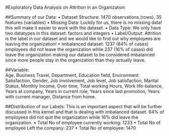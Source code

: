 #Exploratory Data Analysis on Attrition in an Organization

##Summary of our Data:
•	Dataset Structure: 1470 observations (rows), 35 features (variables)
•	Missing Data: Luckily for us, there is no missing data! this will make it easier to work with the dataset.
•	Data Type: We only have two datatypes in this dataset: factors and integers
•	Label/Output: Attrition is the label in our dataset and we would like to find out why employees are leaving the organization!
•	Imbalanced dataset: 1237 (84% of cases) employees did not leave the organization while 237 (16% of cases) did leave the organization making our dataset to be considered imbalanced since more people stay in the organization than they actually leave.

##Variable:  
Age, Business Travel, Department, Education field, Environment Satisfaction, Gender, Job involvement, Job level, Job satisfaction, Marital Status, Monthly Income, Over time, Total working Hours, Work life-balance, Years at company, Years in current role, Years since last promotion, Years with current manager, Distance from home.

##Distribution of our Labels:
This is an important aspect that will be further discussed in this kernel and that is dealing with imbalanced dataset. 84% of employees did not quit the organization while 16% did leave the organization.
•	Total No of employee currently working: 1233
•	Total No of employee Left the company: 237
•	Total No of employee: 1470
